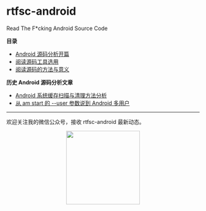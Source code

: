 # rtfsc-android

Read The F\*cking Android Source Code

**目录**

* [Android 源码分析开篇](0x000-start-up.md)
* [阅读源码工具选用](0x001-tools.md)
* [阅读源码的方法与意义](0x002-methods-and-meaning.md)

**历史 Android 源码分析文章**

* [Android 系统缓存扫描与清理方法分析](http://mazhuang.org/2016/01/14/android-system-cache/)
* [从 am start 的 --user 参数说到 Android 多用户](http://mazhuang.org/2016/02/10/am-start-user-parameter/)

---

欢迎关注我的微信公众号，接收 rtfsc-android 最新动态。

<div align="center"><img width="192px" height="192px" src="http://mazhuang.org/assets/images/qrcode.jpg"/></div>
